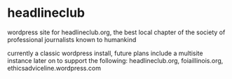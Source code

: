headlineclub
============

wordpress site for headlineclub.org, the best local chapter of the society of professional journalists known to humankind

currently a classic wordpress install, future plans include a multisite instance later on to support the following:
headlineclub.org, foiaillinois.org, ethicsadviceline.wordpress.com


